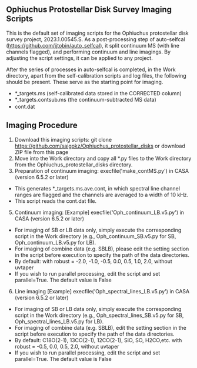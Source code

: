 ## Ophiuchus Protostellar Disk Survey Imaging Scripts
This is the default set of imaging scripts for the Ophiuchus protostellar disk survey project, 2023.1.00545.S.
As a post-processing step of auto-selfcal (https://github.com/jjtobin/auto_selfcal), it split continuum MS (with line channels flagged), and performing continuum and line imagings. By adjusting the script settings, it can be applied to any project.

After the series of processes in auto-selfcal is completed, in the Work directory, apart from the self-calibration scripts and log files, the following should be present. These serve as the starting point for imaging.
- *_targets.ms (self-calibrated data stored in the CORRECTED column)
- *_targets.contsub.ms (the continuum-subtracted MS data)
- cont.dat　

## Imaging Procedure
1. Download this imaging scripts: git clone https://github.com/saigokz/Ophiuchus_protostellar_disks    or download ZIP file from this page
2. Move into the Work directory and copy all *.py files to the Work directory from the Ophiuchus_protostellar_disks directory.
3. Preparation of continuum imaging: execfile('make_contMS.py')  in CASA (version 6.5.2 or later)
- This generates *_targets.ms.ave.cont, in which spectral line channel ranges are flagged and the channels are averaged to a width of 10 kHz.
- This script reads the cont.dat file.
5. Continuum imaging: [Example] execfile('Oph_continuum_LB.v5.py')  in CASA (version 6.5.2 or later)
- For imaging of SB or LB data only, simply execute the corresponding script in the Work directory (e.g., Oph_continuum_SB.v5.py for SB, Oph_continuum_LB.v5.py for LB).
- For imaging of combine data (e.g. SBLB), please edit the setting section in the script before execution to specify the path of the data directories.
- By default: with robust = -2.0, -1.0, -0.5, 0.0, 0.5, 1.0, 2.0,  without uvtaper
- If you wish to run parallel processing, edit the script and set parallel=True. The default value is False
6. Line imaging [Example] execfile('Oph_spectral_lines_LB.v5.py')  in CASA (version 6.5.2 or later)
- For imaging of SB or LB data only, simply execute the corresponding script in the Work directory (e.g., Oph_spectral_lines_SB.v5.py for SB, Oph_spectral_lines_LB.v5.py for LB).
- For imaging of combine data (e.g. SBLB), edit the setting section in the script before execution to specify the path of the data directories.
- By default: C18O(2-1), 13CO(2-1), 12CO(2-1), SiO, SO, H2CO,etc. with robust = -0.5, 0.0, 0.5, 2.0, without uvtaper
- If you wish to run parallel processing, edit the script and set parallel=True. The default value is False

